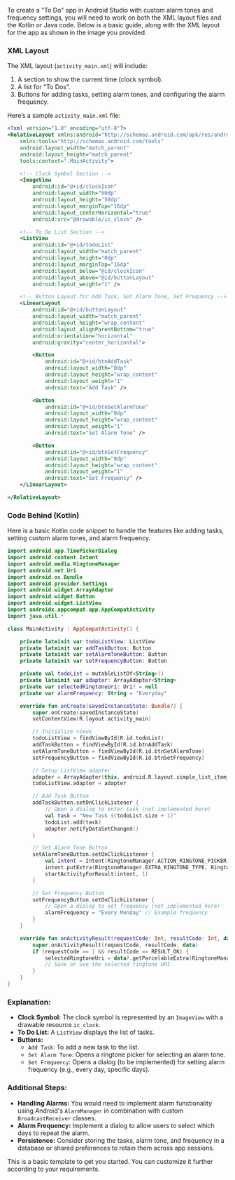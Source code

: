 To create a "To Do" app in Android Studio with custom alarm tones and frequency settings, you will need to work on both the XML layout files and the Kotlin or Java code. Below is a basic guide, along with the XML layout for the app as shown in the image you provided.

### XML Layout

The XML layout (`activity_main.xml`) will include:
1. A section to show the current time (clock symbol).
2. A list for "To Dos".
3. Buttons for adding tasks, setting alarm tones, and configuring the alarm frequency.

Here’s a sample `activity_main.xml` file:

```xml
<?xml version="1.0" encoding="utf-8"?>
<RelativeLayout xmlns:android="http://schemas.android.com/apk/res/android"
    xmlns:tools="http://schemas.android.com/tools"
    android:layout_width="match_parent"
    android:layout_height="match_parent"
    tools:context=".MainActivity">

    <!-- Clock Symbol Section -->
    <ImageView
        android:id="@+id/clockIcon"
        android:layout_width="50dp"
        android:layout_height="50dp"
        android:layout_marginTop="16dp"
        android:layout_centerHorizontal="true"
        android:src="@drawable/ic_clock" />

    <!-- To Do List Section -->
    <ListView
        android:id="@+id/todoList"
        android:layout_width="match_parent"
        android:layout_height="0dp"
        android:layout_marginTop="16dp"
        android:layout_below="@id/clockIcon"
        android:layout_above="@id/buttonLayout"
        android:layout_weight="1" />

    <!-- Button Layout for Add Task, Set Alarm Tone, Set Frequency -->
    <LinearLayout
        android:id="@+id/buttonLayout"
        android:layout_width="match_parent"
        android:layout_height="wrap_content"
        android:layout_alignParentBottom="true"
        android:orientation="horizontal"
        android:gravity="center_horizontal">

        <Button
            android:id="@+id/btnAddTask"
            android:layout_width="0dp"
            android:layout_height="wrap_content"
            android:layout_weight="1"
            android:text="Add Task" />

        <Button
            android:id="@+id/btnSetAlarmTone"
            android:layout_width="0dp"
            android:layout_height="wrap_content"
            android:layout_weight="1"
            android:text="Set Alarm Tone" />

        <Button
            android:id="@+id/btnSetFrequency"
            android:layout_width="0dp"
            android:layout_height="wrap_content"
            android:layout_weight="1"
            android:text="Set Frequency" />
    </LinearLayout>

</RelativeLayout>
```

### Code Behind (Kotlin)

Here is a basic Kotlin code snippet to handle the features like adding tasks, setting custom alarm tones, and alarm frequency.

```kotlin
import android.app.TimePickerDialog
import android.content.Intent
import android.media.RingtoneManager
import android.net.Uri
import android.os.Bundle
import android.provider.Settings
import android.widget.ArrayAdapter
import android.widget.Button
import android.widget.ListView
import androidx.appcompat.app.AppCompatActivity
import java.util.*

class MainActivity : AppCompatActivity() {

    private lateinit var todoListView: ListView
    private lateinit var addTaskButton: Button
    private lateinit var setAlarmToneButton: Button
    private lateinit var setFrequencyButton: Button

    private val todoList = mutableListOf<String>()
    private lateinit var adapter: ArrayAdapter<String>
    private var selectedRingtoneUri: Uri? = null
    private var alarmFrequency: String = "Everyday"

    override fun onCreate(savedInstanceState: Bundle?) {
        super.onCreate(savedInstanceState)
        setContentView(R.layout.activity_main)

        // Initialize views
        todoListView = findViewById(R.id.todoList)
        addTaskButton = findViewById(R.id.btnAddTask)
        setAlarmToneButton = findViewById(R.id.btnSetAlarmTone)
        setFrequencyButton = findViewById(R.id.btnSetFrequency)

        // Setup ListView adapter
        adapter = ArrayAdapter(this, android.R.layout.simple_list_item_1, todoList)
        todoListView.adapter = adapter

        // Add Task Button
        addTaskButton.setOnClickListener {
            // Open a dialog to enter task (not implemented here)
            val task = "New Task ${todoList.size + 1}"
            todoList.add(task)
            adapter.notifyDataSetChanged()
        }

        // Set Alarm Tone Button
        setAlarmToneButton.setOnClickListener {
            val intent = Intent(RingtoneManager.ACTION_RINGTONE_PICKER)
            intent.putExtra(RingtoneManager.EXTRA_RINGTONE_TYPE, RingtoneManager.TYPE_ALARM)
            startActivityForResult(intent, 1)
        }

        // Set Frequency Button
        setFrequencyButton.setOnClickListener {
            // Open a dialog to set frequency (not implemented here)
            alarmFrequency = "Every Monday" // Example frequency
        }
    }

    override fun onActivityResult(requestCode: Int, resultCode: Int, data: Intent?) {
        super.onActivityResult(requestCode, resultCode, data)
        if (requestCode == 1 && resultCode == RESULT_OK) {
            selectedRingtoneUri = data?.getParcelableExtra(RingtoneManager.EXTRA_RINGTONE_PICKED_URI)
            // Save or use the selected ringtone URI
        }
    }
}
```

### Explanation:
- **Clock Symbol:** The clock symbol is represented by an `ImageView` with a drawable resource `ic_clock`.
- **To Do List:** A `ListView` displays the list of tasks.
- **Buttons:**
  - `Add Task`: To add a new task to the list.
  - `Set Alarm Tone`: Opens a ringtone picker for selecting an alarm tone.
  - `Set Frequency`: Opens a dialog (to be implemented) for setting alarm frequency (e.g., every day, specific days).

### Additional Steps:
- **Handling Alarms:** You would need to implement alarm functionality using Android's `AlarmManager` in combination with custom `BroadcastReceiver` classes.
- **Alarm Frequency:** Implement a dialog to allow users to select which days to repeat the alarm.
- **Persistence:** Consider storing the tasks, alarm tone, and frequency in a database or shared preferences to retain them across app sessions.

This is a basic template to get you started. You can customize it further according to your requirements.
